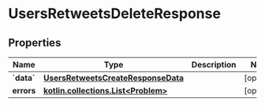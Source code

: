 
# UsersRetweetsDeleteResponse

## Properties
Name | Type | Description | Notes
------------ | ------------- | ------------- | -------------
**&#x60;data&#x60;** | [**UsersRetweetsCreateResponseData**](UsersRetweetsCreateResponseData.md) |  |  [optional]
**errors** | [**kotlin.collections.List&lt;Problem&gt;**](Problem.md) |  |  [optional]




